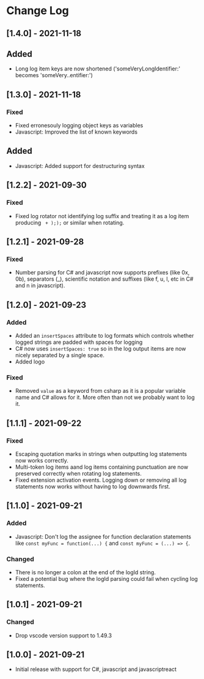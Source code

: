 # Change Log

## [1.4.0] - 2021-11-18

## Added
- Long log item keys are now shortened ('someVeryLongIdentifier:' becomes 'someVery..entifier:')

## [1.3.0] - 2021-11-18

### Fixed
- Fixed erronesouly logging object keys as variables
- Javascript: Improved the list of known keywords

## Added
- Javascript: Added support for destructuring syntax

## [1.2.2] - 2021-09-30

### Fixed
- Fixed log rotator not identifying log suffix and treating it as a log item producing ` + ););` or similar when rotating.

## [1.2.1] - 2021-09-28

### Fixed
- Number parsing for C# and javascript now supports prefixes (like 0x, 0b), separators (_), scientific notation and suffixes (like f, u, l, etc in C# and n in javascript).

## [1.2.0] - 2021-09-23

### Added
- Added an `insertSpaces` attribute to log formats which controls whether logged strings are padded with spaces for logging
- C# now uses `insertSpaces: true` so in the log output items are now nicely separated by a single space.
- Added logo

### Fixed
- Removed `value` as a keyword from csharp as it is a popular variable name and C# allows for it. More often than not we probably want to log it.

## [1.1.1] - 2021-09-22

### Fixed
- Escaping quotation marks in strings when outputting log statements now works correctly.
- Multi-token log items aand log items containing punctuation are now preserved correctly when rotating log statements.
- Fixed extension activation events. Logging down or removing all log statements now works without having to log downwards first.

## [1.1.0] - 2021-09-21

### Added
- Javascript: Don't log the assignee for function declaration statements like `const myFunc = function(...) {` and `const myFunc = (...) => {`.

### Changed
- There is no longer a colon at the end of the logId string.
- Fixed a potential bug where the logId parsing could fail when cycling log statements.

## [1.0.1] - 2021-09-21

### Changed
- Drop vscode version support to 1.49.3

## [1.0.0] - 2021-09-21

- Initial release with support for C#, javascript and javascriptreact
